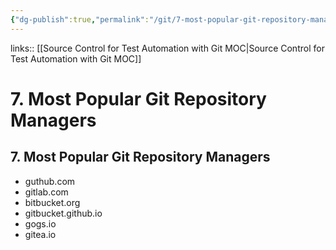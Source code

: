```yaml
---
{"dg-publish":true,"permalink":"/git/7-most-popular-git-repository-managers/","created":"","updated":""}
---
```


links:: [[Source Control for Test Automation with Git MOC\|Source Control for Test Automation with Git MOC]]

# 7. Most Popular Git Repository Managers

## 7. Most Popular Git Repository Managers

- guthub.com
- gitlab.com
- bitbucket.org
- gitbucket.github.io
- gogs.io
- gitea.io